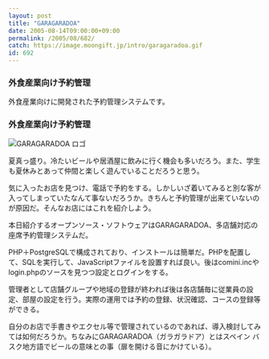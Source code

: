 ```yaml
---
layout: post
title: "GARAGARADOA"
date: 2005-08-14T09:00:00+09:00
permalink: /2005/08/682/
catch: https://image.moongift.jp/intro/garagaradoa.gif
id: 692
---
```

### 外食産業向け予約管理
  
外食産業向けに開発された予約管理システムです。  
<!--more-->  

### 外食産業向け予約管理
  

![GARAGARADOA ロゴ](https://image.moongift.jp/intro/garagaradoa.gif "GARAGARADOA ロゴ")

  

夏真っ盛り。冷たいビールや居酒屋に飲みに行く機会も多いだろう。また、学生も夏休みとあって仲間と楽しく遊んでいることだろうと思う。

  

気に入ったお店を見つけ、電話で予約をする。しかしいざ着いてみると別な客が入ってしまっていたなんて事ないだろうか。きちんと予約管理が出来ていないのが原因だ。そんなお店にはこれを紹介しよう。

  

本日紹介するオープンソース・ソフトウェアはGARAGARADOA、多店舗対応の座席予約管理システムだ。

  

PHP＋PostgreSQLで構成されており、インストールは簡単だ。PHPを配置して、SQLを実行して、JavaScriptファイルを設置すれば良い。後はcomini.incやlogin.phpのソースを見つつ設定とログインをする。

  

管理者として店舗グループや地域の登録が終われば後は各店舗毎に従業員の設定、部屋の設定を行う。実際の運用では予約の登録、状況確認、コースの登録等ができる。

  

自分のお店で手書きやエクセル等で管理されているのであれば、導入検討してみては如何だろうか。ちなみにGARAGARADOA（ガラガラドア）とはスペイン バスク地方語でビールの意味との事（扉を開ける音にかけている）。

